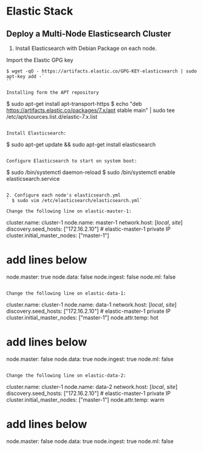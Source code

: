# Elastic Stack 
## Deploy a Multi-Node Elasticsearch Cluster
1. Install Elasticsearch with Debian Package on each node.

Import the Elastic GPG key
```
$ wget -qO - https://artifacts.elastic.co/GPG-KEY-elasticsearch | sudo apt-key add -`
``

Installing form the APT repository
```
$ sudo apt-get install apt-transport-https
$ echo "deb https://artifacts.elastic.co/packages/7.x/apt stable main" | sudo tee /etc/apt/sources.list.d/elastic-7.x.list
```

Install Elasticsearch:
```
$ sudo apt-get update && sudo apt-get install elasticsearch
```

Configure Elasticsearch to start on system boot:
```
$ sudo /bin/systemctl daemon-reload
$ sudo /bin/systemctl enable elasticsearch.service
```

2. Configure each node's elasticsearch.yml
` $ sudo vim /etc/elasticsearch/elasticsearch.yml`

Change the following line on elastic-master-1:
```
cluster.name: cluster-1
node.name: master-1
network.host: [_local_, _site_]
discovery.seed_hosts: ["172.16.2.10"] # elastic-master-1 private IP
cluster.initial_master_nodes: ["master-1"]
# add lines below
node.master: true
node.data: false
node.ingest: false
node.ml: false
```

Change the following line on elastic-data-1:
```
cluster.name: cluster-1
node.name: data-1
network.host: [_local_, _site_]
discovery.seed_hosts: ["172.16.2.10"] # elastic-master-1 private IP
cluster.initial_master_nodes: ["master-1"]
node.attr.temp: hot
# add lines below
node.master: false
node.data: true
node.ingest: true
node.ml: false
```

Change the following line on elastic-data-2:
```
cluster.name: cluster-1
node.name: data-2
network.host: [_local_, _site_]
discovery.seed_hosts: ["172.16.2.10"] # elastic-master-1 private IP
cluster.initial_master_nodes: ["master-1"]
node.attr.temp: warm
# add lines below
node.master: false
node.data: true
node.ingest: true
node.ml: false
```